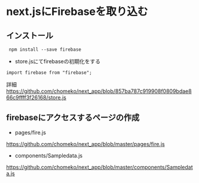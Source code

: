 # next.jsにFirebaseを取り込む
## インストール

` npm install --save firebase`

- store.jsにてfirebaseの初期化をする

`import firebase from "firebase";`

詳細
https://github.com/chomeko/next_app/blob/857ba787c919908f0809bdae866c9ffff3f26168/store.js

## firebaseにアクセスするページの作成
- pages/fire.js

https://github.com/chomeko/next_app/blob/master/pages/fire.js

- components/Sampledata.js

https://github.com/chomeko/next_app/blob/master/components/Sampledata.js


